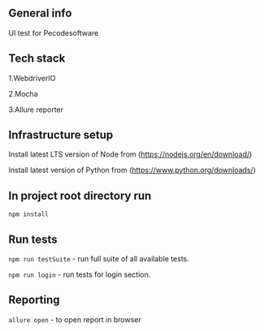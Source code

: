 ## General info
UI test for Pecodesoftware 

## Tech stack
1.WebdriverIO

2.Mocha

3.Allure reporter


## Infrastructure setup
Install latest LTS version of Node from (https://nodejs.org/en/download/)

Install latest version of Python from (https://www.python.org/downloads/)

## In project root directory run
`npm install`

## Run tests
`npm run testSuite` - run full suite of all available tests.

`npm run login` - run tests for login section.

## Reporting
`allure open` - to open report in browser
